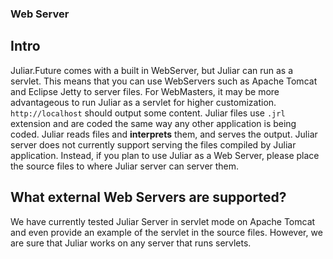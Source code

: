 ### Web Server

## Intro
Juliar.Future comes with a built in WebServer, but Juliar can run as a servlet. This means that you can use
 WebServers such as Apache Tomcat and Eclipse Jetty to server files. For WebMasters, it may be more advantageous to run
 Juliar as a servlet for higher customization.
 `http://localhost` should output some content. Juliar files use `.jrl` extension
and are coded the same way any other application is being coded. Juliar reads files and **interprets** them, and serves
the output. Juliar server does not currently support serving the files compiled by Juliar application. Instead, if you
plan to use Juliar as a Web Server, please place the source files to where Juliar server can server them.

## What external Web Servers are supported?
We have currently tested Juliar Server in servlet mode on Apache Tomcat and even provide an example of the servlet in
the source files. However, we are sure that Juliar works on any server that runs servlets.

